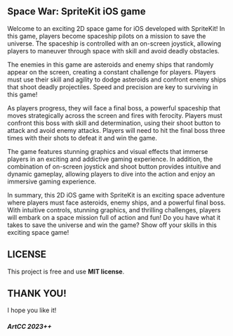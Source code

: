 ## Space War: SpriteKit iOS game

Welcome to an exciting 2D space game for iOS developed with SpriteKit! In this game, players become spaceship pilots on a mission to save the universe. The spaceship is controlled with an on-screen joystick, allowing players to maneuver through space with skill and avoid deadly obstacles.

The enemies in this game are asteroids and enemy ships that randomly appear on the screen, creating a constant challenge for players. Players must use their skill and agility to dodge asteroids and confront enemy ships that shoot deadly projectiles. Speed and precision are key to surviving in this game!

As players progress, they will face a final boss, a powerful spaceship that moves strategically across the screen and fires with ferocity. Players must confront this boss with skill and determination, using their shoot button to attack and avoid enemy attacks. Players will need to hit the final boss three times with their shots to defeat it and win the game.

The game features stunning graphics and visual effects that immerse players in an exciting and addictive gaming experience. In addition, the combination of on-screen joystick and shoot button provides intuitive and dynamic gameplay, allowing players to dive into the action and enjoy an immersive gaming experience.

In summary, this 2D iOS game with SpriteKit is an exciting space adventure where players must face asteroids, enemy ships, and a powerful final boss. With intuitive controls, stunning graphics, and thrilling challenges, players will embark on a space mission full of action and fun! Do you have what it takes to save the universe and win the game? Show off your skills in this exciting space game!

## LICENSE

This project is free and use <b>MIT license</b>.

## THANK YOU!

I hope you like it!

##### ArtCC 2023++